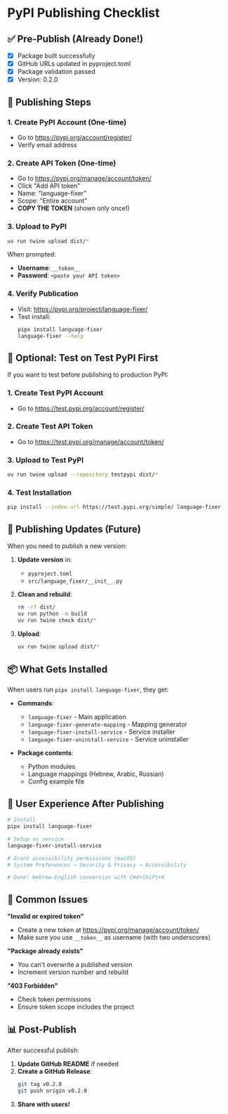 # PyPI Publishing Checklist

## ✅ Pre-Publish (Already Done!)

- [x] Package built successfully
- [x] GitHub URLs updated in pyproject.toml
- [x] Package validation passed
- [x] Version: 0.2.0

## 📝 Publishing Steps

### 1. Create PyPI Account (One-time)
- Go to https://pypi.org/account/register/
- Verify email address

### 2. Create API Token (One-time)
- Go to https://pypi.org/manage/account/token/
- Click "Add API token"
- Name: "language-fixer"
- Scope: "Entire account"
- **COPY THE TOKEN** (shown only once!)

### 3. Upload to PyPI

```bash
uv run twine upload dist/*
```

When prompted:
- **Username**: `__token__`
- **Password**: `<paste your API token>`

### 4. Verify Publication
- Visit: https://pypi.org/project/language-fixer/
- Test install:
  ```bash
  pipx install language-fixer
  language-fixer --help
  ```

## 🧪 Optional: Test on Test PyPI First

If you want to test before publishing to production PyPI:

### 1. Create Test PyPI Account
- Go to https://test.pypi.org/account/register/

### 2. Create Test API Token
- Go to https://test.pypi.org/manage/account/token/

### 3. Upload to Test PyPI
```bash
uv run twine upload --repository testpypi dist/*
```

### 4. Test Installation
```bash
pip install --index-url https://test.pypi.org/simple/ language-fixer
```

## 🔄 Publishing Updates (Future)

When you need to publish a new version:

1. **Update version** in:
   - `pyproject.toml`
   - `src/language_fixer/__init__.py`

2. **Clean and rebuild**:
   ```bash
   rm -rf dist/
   uv run python -m build
   uv run twine check dist/*
   ```

3. **Upload**:
   ```bash
   uv run twine upload dist/*
   ```

## 📦 What Gets Installed

When users run `pipx install language-fixer`, they get:

- **Commands**:
  - `language-fixer` - Main application
  - `language-fixer-generate-mapping` - Mapping generator
  - `language-fixer-install-service` - Service installer
  - `language-fixer-uninstall-service` - Service uninstaller

- **Package contents**:
  - Python modules
  - Language mappings (Hebrew, Arabic, Russian)
  - Config example file

## 🎯 User Experience After Publishing

```bash
# Install
pipx install language-fixer

# Setup as service
language-fixer-install-service

# Grant accessibility permissions (macOS)
# System Preferences → Security & Privacy → Accessibility

# Done! Hebrew-English conversion with Cmd+Shift+H
```

## 🚨 Common Issues

**"Invalid or expired token"**
- Create a new token at https://pypi.org/manage/account/token/
- Make sure you use `__token__` as username (with two underscores)

**"Package already exists"**
- You can't overwrite a published version
- Increment version number and rebuild

**"403 Forbidden"**
- Check token permissions
- Ensure token scope includes the project

## 📊 Post-Publish

After successful publish:

1. **Update GitHub README** if needed
2. **Create a GitHub Release**:
   ```bash
   git tag v0.2.0
   git push origin v0.2.0
   ```
3. **Share with users!**
